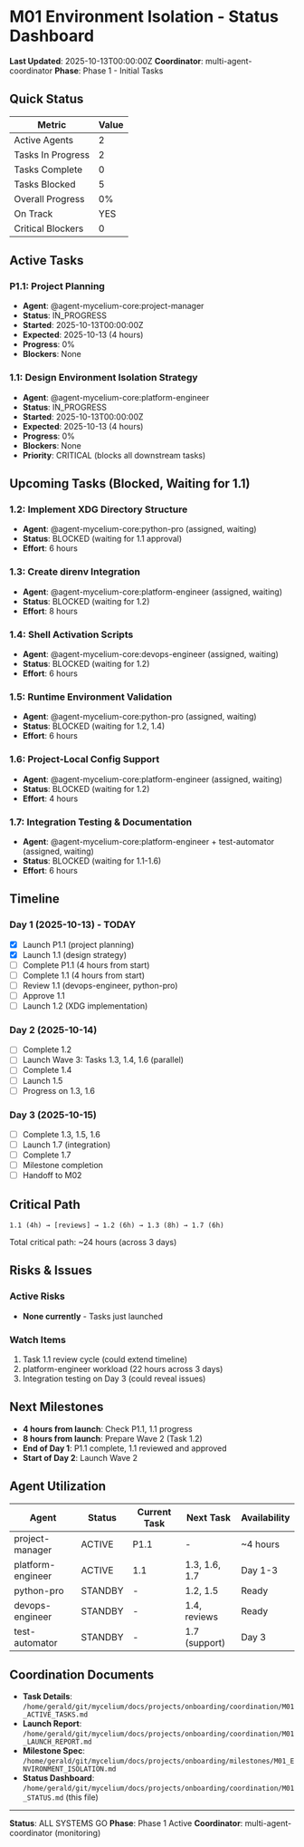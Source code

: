 # M01 Environment Isolation - Status Dashboard

**Last Updated**: 2025-10-13T00:00:00Z
**Coordinator**: multi-agent-coordinator
**Phase**: Phase 1 - Initial Tasks

## Quick Status

| Metric | Value |
|--------|-------|
| Active Agents | 2 |
| Tasks In Progress | 2 |
| Tasks Complete | 0 |
| Tasks Blocked | 5 |
| Overall Progress | 0% |
| On Track | YES |
| Critical Blockers | 0 |

## Active Tasks

### P1.1: Project Planning
- **Agent**: @agent-mycelium-core:project-manager
- **Status**: IN_PROGRESS
- **Started**: 2025-10-13T00:00:00Z
- **Expected**: 2025-10-13 (4 hours)
- **Progress**: 0%
- **Blockers**: None

### 1.1: Design Environment Isolation Strategy
- **Agent**: @agent-mycelium-core:platform-engineer
- **Status**: IN_PROGRESS
- **Started**: 2025-10-13T00:00:00Z
- **Expected**: 2025-10-13 (4 hours)
- **Progress**: 0%
- **Blockers**: None
- **Priority**: CRITICAL (blocks all downstream tasks)

## Upcoming Tasks (Blocked, Waiting for 1.1)

### 1.2: Implement XDG Directory Structure
- **Agent**: @agent-mycelium-core:python-pro (assigned, waiting)
- **Status**: BLOCKED (waiting for 1.1 approval)
- **Effort**: 6 hours

### 1.3: Create direnv Integration
- **Agent**: @agent-mycelium-core:platform-engineer (assigned, waiting)
- **Status**: BLOCKED (waiting for 1.2)
- **Effort**: 8 hours

### 1.4: Shell Activation Scripts
- **Agent**: @agent-mycelium-core:devops-engineer (assigned, waiting)
- **Status**: BLOCKED (waiting for 1.2)
- **Effort**: 6 hours

### 1.5: Runtime Environment Validation
- **Agent**: @agent-mycelium-core:python-pro (assigned, waiting)
- **Status**: BLOCKED (waiting for 1.2, 1.4)
- **Effort**: 6 hours

### 1.6: Project-Local Config Support
- **Agent**: @agent-mycelium-core:platform-engineer (assigned, waiting)
- **Status**: BLOCKED (waiting for 1.2)
- **Effort**: 4 hours

### 1.7: Integration Testing & Documentation
- **Agent**: @agent-mycelium-core:platform-engineer + test-automator (assigned, waiting)
- **Status**: BLOCKED (waiting for 1.1-1.6)
- **Effort**: 6 hours

## Timeline

### Day 1 (2025-10-13) - TODAY
- [x] Launch P1.1 (project planning)
- [x] Launch 1.1 (design strategy)
- [ ] Complete P1.1 (4 hours from start)
- [ ] Complete 1.1 (4 hours from start)
- [ ] Review 1.1 (devops-engineer, python-pro)
- [ ] Approve 1.1
- [ ] Launch 1.2 (XDG implementation)

### Day 2 (2025-10-14)
- [ ] Complete 1.2
- [ ] Launch Wave 3: Tasks 1.3, 1.4, 1.6 (parallel)
- [ ] Complete 1.4
- [ ] Launch 1.5
- [ ] Progress on 1.3, 1.6

### Day 3 (2025-10-15)
- [ ] Complete 1.3, 1.5, 1.6
- [ ] Launch 1.7 (integration)
- [ ] Complete 1.7
- [ ] Milestone completion
- [ ] Handoff to M02

## Critical Path

```
1.1 (4h) → [reviews] → 1.2 (6h) → 1.3 (8h) → 1.7 (6h)
```

Total critical path: ~24 hours (across 3 days)

## Risks & Issues

### Active Risks
- **None currently** - Tasks just launched

### Watch Items
1. Task 1.1 review cycle (could extend timeline)
2. platform-engineer workload (22 hours across 3 days)
3. Integration testing on Day 3 (could reveal issues)

## Next Milestones

- **4 hours from launch**: Check P1.1, 1.1 progress
- **8 hours from launch**: Prepare Wave 2 (Task 1.2)
- **End of Day 1**: P1.1 complete, 1.1 reviewed and approved
- **Start of Day 2**: Launch Wave 2

## Agent Utilization

| Agent | Status | Current Task | Next Task | Availability |
|-------|--------|--------------|-----------|--------------|
| project-manager | ACTIVE | P1.1 | - | ~4 hours |
| platform-engineer | ACTIVE | 1.1 | 1.3, 1.6, 1.7 | Day 1-3 |
| python-pro | STANDBY | - | 1.2, 1.5 | Ready |
| devops-engineer | STANDBY | - | 1.4, reviews | Ready |
| test-automator | STANDBY | - | 1.7 (support) | Day 3 |

## Coordination Documents

- **Task Details**: `/home/gerald/git/mycelium/docs/projects/onboarding/coordination/M01_ACTIVE_TASKS.md`
- **Launch Report**: `/home/gerald/git/mycelium/docs/projects/onboarding/coordination/M01_LAUNCH_REPORT.md`
- **Milestone Spec**: `/home/gerald/git/mycelium/docs/projects/onboarding/milestones/M01_ENVIRONMENT_ISOLATION.md`
- **Status Dashboard**: `/home/gerald/git/mycelium/docs/projects/onboarding/coordination/M01_STATUS.md` (this file)

---

**Status**: ALL SYSTEMS GO
**Phase**: Phase 1 Active
**Coordinator**: multi-agent-coordinator (monitoring)
